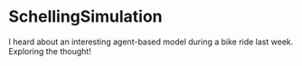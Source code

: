 # SchellingSimulation
I heard about an interesting agent-based model during a bike ride last week. Exploring the thought!
